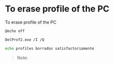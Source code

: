 # To erase profile of the PC

To erase profile of the PC

```bash
@echo off

DelProf2.exe /I /Q

echo profiles borrados satisfactoriamente
```

> Note:
